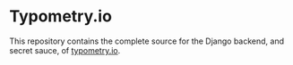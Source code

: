 # Typometry.io

This repository contains the complete source for the Django backend, and secret sauce, of [typometry.io](https://typometry.io).
